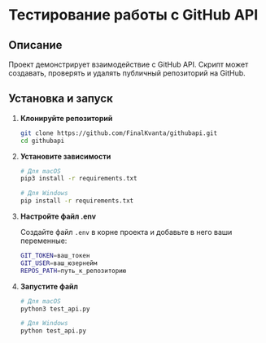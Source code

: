# Тестирование работы с GitHub API

## Описание
Проект демонстрирует взаимодействие с GitHub API. Скрипт может создавать, проверять и удалять публичный репозиторий на GitHub.

## Установка и запуск

1. **Клонируйте репозиторий**

    ```bash
    git clone https://github.com/FinalKvanta/githubapi.git
    cd githubapi
    ```

2. **Установите зависимости**

    ```bash
    # Для macOS
    pip3 install -r requirements.txt

    # Для Windows
    pip install -r requirements.txt
    ```

3. **Настройте файл .env**

    Создайте файл `.env` в корне проекта и добавьте в него ваши переменные:

    ```bash
    GIT_TOKEN=ваш_токен
    GIT_USER=ваш_юзернейм
    REPOS_PATH=путь_к_репозиторию
    ```

4. **Запустите файл**

    ```bash
    # Для macOS
    python3 test_api.py

    # Для Windows
    python test_api.py
    ```
